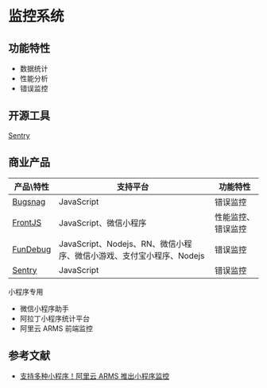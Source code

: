 监控系统
========

## 功能特性

- 数据统计
- 性能分析
- 错误监控

## 开源工具

[Sentry](https://sentry.io)

## 商业产品

| 产品\特性 | 支持平台 | 功能特性 | 
| --- | --- | --- |
| [Bugsnag](https://www.bugsnag.com) | JavaScript | 错误监控 |
| [FrontJS](https://www.frontjs.com/) | JavaScript、微信小程序 | 性能监控、错误监控 |
| [FunDebug](https://www.fundebug.com) | JavaScript、Nodejs、RN、微信小程序、微信小游戏、支付宝小程序、Nodejs | 错误监控 |
| [Sentry](https://sentry.io) | JavaScript | 错误监控 |

小程序专用

- 微信小程序助手
- 阿拉丁小程序统计平台
- 阿里云 ARMS 前端监控


## 参考文献

- [支持多种小程序！阿里云 ARMS 推出小程序监控](https://www.infoq.cn/article/3QHswJd*3g5Q0t1GdmCP)
